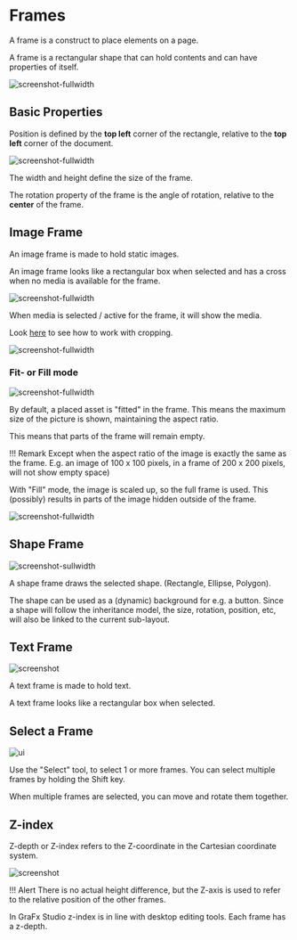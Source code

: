 # Frames

A frame is a construct to place elements on a page.

A frame is a rectangular shape that can hold contents and can have properties of itself.

![screenshot-fullwidth](frame-1.png)

## Basic Properties

Position is defined by the **top left** corner of the rectangle, relative to the **top left** corner of the document.

![screenshot-fullwidth](frame-2.png)

The width and height define the size of the frame.

The rotation property of the frame is the angle of rotation, relative to the **center** of the frame.


## Image Frame

An image frame is made to hold static images.

An image frame looks like a rectangular box when selected and has a cross when no media is available for the frame.

![screenshot-fullwidth](frame-types-2.png)

When media is selected / active for the frame, it will show the media.

Look [here](../../../GraFx-Studio/concepts/crop/) to see how to work with cropping.

![screenshot-fullwidth](../crop/rectcrop.png)

### Fit- or Fill mode

![screenshot-fullwidth](fit-fill.png)

By default, a placed asset is "fitted" in the frame. This means the maximum size of the  picture is shown, maintaining the aspect ratio.

This means that parts of the frame will remain empty.

!!! Remark
	Except when the aspect ratio of the image is exactly the same as the frame. E.g. an image of 100 x 100 pixels, in a frame of 200 x 200 pixels, will not show empty space)

With "Fill" mode, the image is scaled up, so the full frame is used. This (possibly) results in parts of the image hidden outside of the frame.

![screenshot-fullwidth](fillmode.png)

## Shape Frame

![screenshot-sullwidth](frame-shape.png)

A shape frame draws the selected shape. (Rectangle, Ellipse, Polygon).

The shape can be used as a (dynamic) background for e.g. a button. Since a shape will follow the inheritance model, the size, rotation, position, etc, will also be linked to the current sub-layout.

## Text Frame

![screenshot](frame-types.png)

A text frame is made to hold text.

A text frame looks like a rectangular box when selected.

## Select a Frame

![ui](frame-rotate.gif)

Use the "Select" tool, to select 1 or more frames. You can select multiple frames by holding the Shift key.

When multiple frames are selected, you can move and rotate them together.

## Z-index

Z-depth or Z-index refers to the Z-coordinate in the Cartesian coordinate system. 

![screenshot](https://upload.wikimedia.org/wikipedia/commons/6/69/Coord_system_CA_0.svg)

!!! Alert
	There is no actual height difference, but the Z-axis is used to refer to the relative position of the other frames.

In GraFx Studio z-index is in line with desktop editing tools. Each frame has a z-depth. 
